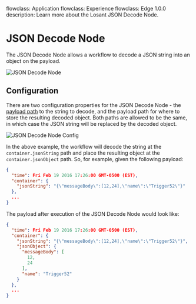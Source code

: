 flowclass: Application
flowclass: Experience
flowclass: Edge 1.0.0
description: Learn more about the Losant JSON Decode Node.

# JSON Decode Node

The JSON Decode Node allows a workflow to decode a JSON string into an object on the payload.

![JSON Decode Node](/images/workflows/logic/json-decode-node.png "JSON Decode Node")

## Configuration

There are two configuration properties for the JSON Decode Node - the [payload path](/workflows/accessing-payload-data/#payload-paths) to the string to decode, and the payload path for where to store the resulting decoded object. Both paths are allowed to be the same, in which case the JSON string will be replaced by the decoded object.

![JSON Decode Node Config](/images/workflows/logic/json-decode-node-config.png "JSON Decode Node Config")

In the above example, the workflow will decode the string at the `container.jsonString` path and place the resulting object at the `container.jsonObject` path. So, for example, given the following payload:

```json
{
  "time": Fri Feb 19 2016 17:26:00 GMT-0500 (EST),
  "container": {
    "jsonString": "{\"messageBody\":[12,24],\"name\":\"Trigger52\"}"
  },
  ...
}
```

The payload after execution of the JSON Decode Node would look like:

```json
{
  "time": Fri Feb 19 2016 17:26:00 GMT-0500 (EST),
  "container": {
    "jsonString": "{\"messageBody\":[12,24],\"name\":\"Trigger52\"}",
    "jsonObject": {
      "messageBody": [
        12,
        24
      ],
      "name": "Trigger52"
    }
  },
  ...
}
```
